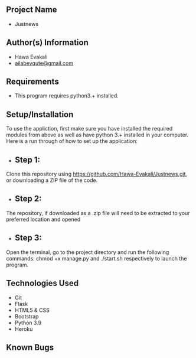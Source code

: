 ## Project Name
* Justnews
## Author(s) Information
* Hawa Evakali
* ailabeyqute@gmail.com
## Requirements
* This program requires python3.+ installed.

## Setup/Installation
To use the appliction, first make sure you have installed the required modules from above as well as have python 3.+ installed in your computer. Here is a run through of how to set up the application:

* ## Step 1: 
Clone this repository using
https://github.com/Hawa-Evakali/Justnews.git, or downloading a ZIP file of the code.
* ## Step 2: 
The repository, if downloaded as a .zip file will need to be extracted to your preferred location and opened
* ## Step 3:
 Open the terminal, go to the project directory and run the following commands: chmod +x manage.py and ./start.sh respectively to launch the program.

 ## Technologies Used
* Git
* Flask
* HTML5 & CSS
* Bootstrap
* Python 3.9
* Heroku

## Known Bugs